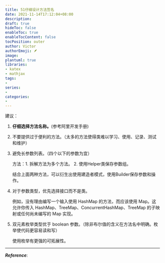 ```yaml
---
title: 51仔细设计方法签名
date: 2021-11-14T17:12:04+08:00
description:
draft: true
hideToc: false
enableToc: true
enableTocContent: false
tocPosition: outer
author: Victor
authorEmoji: 🪶
image:
plantuml: true
libraries:
- katex
- mathjax
tags:
-
series:
-
categories:
-
---
```




建议：

1. **仔细选择方法名称。**(参考阿里开发手册)

2. 不要提供过于便利的方法。（太多的方法使得类难以学习、使用、记录、测试和维护）

3. 避免长参数列表。（四个以下的参数为宜）

   方法：1. 拆解方法为多个方法。 2. 使用Helper类保存参数组。

   结合上面两种方法，可以衍生出使用建造者模式，使用Builder保存参数和操作。

4. 对于参数类型，优先选择接口而不是类。

   例如，没有理由编写一个输入使用 HashMap 的方法，而应该使用 Map。这允许你传入 HashMap、TreeMap、ConcurrentHashMap、TreeMap 的子映射或任何尚未编写的 Map 实现。

5. 双元素枚举类型优于 boolean 参数。（除非布尔值的含义在方法名中明确。枚举使代码更容易读和写）

   使用枚举有更强的可拓展性。

---

***Reference***:
